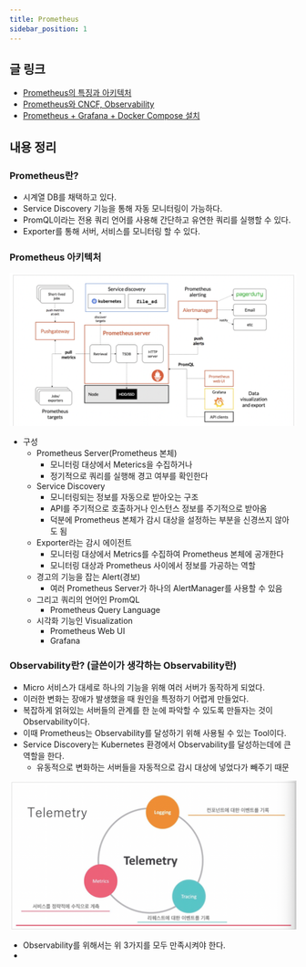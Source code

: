 ```yaml
---
title: Prometheus
sidebar_position: 1
---
```

## 글 링크
- [Prometheus의 특징과 아키텍처](https://www.devkuma.com/docs/prometheus/overview/)
- [Prometheus와 CNCF, Observability](https://www.devkuma.com/docs/prometheus/cncf-observability/)
- [Prometheus + Grafana + Docker Compose 설치](https://www.devkuma.com/docs/prometheus/docker-compose-install/)
## 내용 정리
### Prometheus란?
- 시계열 DB를 채택하고 있다.
- Service Discovery 기능을 통해 자동 모니터링이 가능하다.
- PromQL이라는 전용 쿼리 언어를 사용해 간단하고 유연한 쿼리를 실행할 수 있다.
- Exporter를 통해 서버, 서비스를 모니터링 할 수 있다.
### Prometheus 아키텍처
![architecture.png](img/architecture.png)
- 구성
  - Prometheus Server(Prometheus 본체)
    - 모니터링 대상에서 Meterics을 수집하거나
    - 정기적으로 쿼리를 실행해 경고 여부를 확인한다
  - Service Discovery
    - 모니터링되는 정보를 자동으로 받아오는 구조
    - API를 주기적으로 호출하거나 인스턴스 정보를 주기적으로 받아옴
    - 덕분에 Prometheus 본체가 감시 대상을 설정하는 부분을 신경쓰지 않아도 됨 
  - Exporter라는 감시 에이전트
    - 모니터링 대상에서 Metrics를 수집하여 Prometheus 본체에 공개한다
    - 모니터링 대상과 Prometheus 사이에서 정보를 가공하는 역할
  - 경고의 기능을 잡는 Alert(경보)
    - 여러 Prometheus Server가 하나의 AlertManager를 사용할 수 있음
  - 그리고 쿼리의 언어인 PromQL
    - Prometheus Query Language
  - 시각화 기능인 Visualization
    - Prometheus Web UI
    - Grafana


### Observability란? (글쓴이가 생각하는 Observability란)
- Micro 서비스가 대세로 하나의 기능을 위해 여러 서버가 동작하게 되었다.
- 이러한 변화는 장애가 발생했을 때 원인을 특정하기 어렵게 만들었다.
- 복잡하게 얽혀있는 서버들의 관계를 한 눈에 파악할 수 있도록 만들자는 것이 Observability이다.
- 이때 Prometheus는 Observability를 달성하기 위해 사용될 수 있는 Tool이다.
- Service Discovery는 Kubernetes 환경에서 Observability를 달성하는데에 큰 역할을 한다.
  - 유동적으로 변화하는 서버들을 자동적으로 감시 대상에 넣었다가 빼주기 때문

![telemetry.png](img/telemetry.png)
- Observability를 위해서는 위 3가지를 모두 만족시켜야 한다.
- 